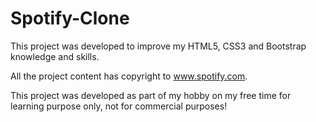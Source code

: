 # Spotify-Clone

This project was developed to improve my HTML5, CSS3 and Bootstrap knowledge and skills.

All the project content has copyright to <a href="https://www.spotify.com/pt/">www.spotify.com</a>.

This project was developed as part of my hobby on my free time for learning purpose only, not for commercial purposes!
